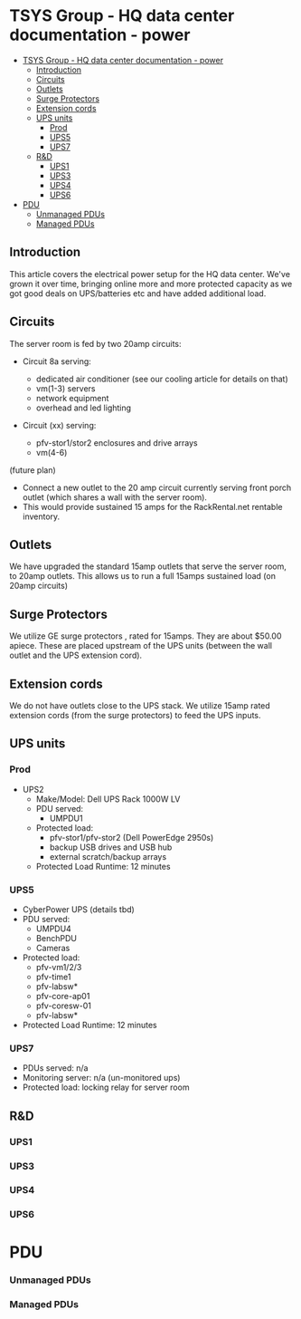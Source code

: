 # TSYS Group - HQ data center documentation - power

- [TSYS Group - HQ data center documentation - power](#tsys-group-hq-data-center-documentation-power)
  - [Introduction](#introduction)
  - [Circuits](#circuits)
  - [Outlets](#outlets)
  - [Surge Protectors](#surge-protectors)
  - [Extension cords](#extension-cords)
  - [UPS  units](#ups-units)
    - [Prod](#prod)
    - [UPS5](#ups5)
    - [UPS7](#ups7)
  - [R&D](#r-d)
    - [UPS1](#ups1)
    - [UPS3](#ups3)
    - [UPS4](#ups4)
    - [UPS6](#ups6)
- [PDU](#pdu)
    - [Unmanaged PDUs](#unmanaged-pdus)
    - [Managed PDUs](#managed-pdus)

## Introduction

This article covers the electrical power setup for the HQ data center. We've grown it over time, bringing online more and more protected capacity as we got good deals on UPS/batteries etc and have added additional load.

## Circuits

The server room is fed by two 20amp circuits:

* Circuit 8a serving:
  * dedicated air conditioner (see our cooling article for details on that)
  * vm(1-3) servers
  * network equipment
  * overhead and led lighting

* Circuit (xx) serving:
  * pfv-stor1/stor2 enclosures and drive arrays
  * vm(4-6)

(future plan)

* Connect a new outlet to the 20 amp circuit currently serving front porch outlet (which shares a wall with the server room). 
* This would provide sustained 15 amps for the RackRental.net rentable inventory.

## Outlets

We have upgraded the standard 15amp outlets that serve the server room, to 20amp outlets. This allows us to run a full 15amps sustained load (on 20amp circuits)

## Surge Protectors

We utilize GE surge protectors , rated for 15amps. They are about $50.00 apiece. These are placed upstream of the UPS units (between the wall outlet and the UPS extension cord).

## Extension cords

We do not have outlets close to the UPS stack. We utilize 15amp rated extension cords (from the surge protectors) to feed the UPS inputs.

## UPS  units

### Prod

* UPS2
  * Make/Model: Dell UPS Rack 1000W LV
  * PDU served:
    * UMPDU1
  * Protected load:
    * pfv-stor1/pfv-stor2 (Dell PowerEdge 2950s)
    * backup USB drives and USB hub
    * external scratch/backup arrays
  * Protected Load Runtime: 12 minutes

### UPS5

* CyberPower UPS (details tbd)
* PDU served:
  * UMPDU4
  * BenchPDU
  * Cameras
* Protected load:
  * pfv-vm1/2/3
  * pfv-time1
  * pfv-labsw*
  * pfv-core-ap01
  * pfv-coresw-01
  * pfv-labsw*
* Protected Load Runtime: 12 minutes

### UPS7

* PDUs served: n/a
* Monitoring server: n/a (un-monitored ups)
* Protected load: locking relay for server room

## R&D

### UPS1

### UPS3

### UPS4

### UPS6

# PDU

### Unmanaged PDUs

### Managed PDUs

